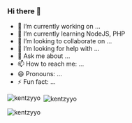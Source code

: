 ### Hi there 👋

- 🔭 I’m currently working on ...
- 🌱 I’m currently learning NodeJS, PHP
- 👯 I’m looking to collaborate on ...
- 🤔 I’m looking for help with ...
- 💬 Ask me about ...
- 📫 How to reach me: ...
- 😄 Pronouns: ...
- ⚡ Fun fact: ...

<p><img align="left" src="https://github-readme-stats.vercel.app/api/top-langs?username=kentzyyo&show_icons=true&locale=en&layout=compact" alt="kentzyyo" /></p>

<p>&nbsp;<img align="center" src="https://github-readme-stats.vercel.app/api?username=kentzyyo&show_icons=true&locale=en" alt="kentzyyo" /></p>

<p><img align="center" src="https://github-readme-streak-stats.herokuapp.com/?user=kentzyyo&" alt="kentzyyo" /></p>
  
